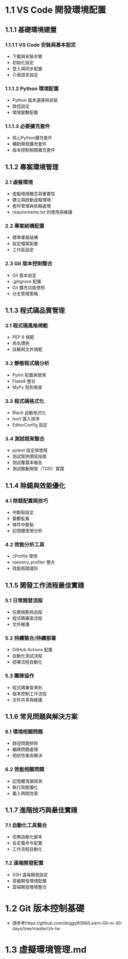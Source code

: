 # 1.1 VS Code 開發環境配置
## 1.1.1 基礎環境建置
### 1.1.1.1 VS Code 安裝與基本設定
- 下載與安裝步驟
- 初始化設定
- 登入與同步配置
- 介面語言設定

### 1.1.1.2 Python 環境配置
- Python 版本選擇與安裝
- 路徑設定
- 環境變數配置

### 1.1.1.3 必要擴充套件
- 核心Python擴充套件
- 輔助開發擴充套件
- 版本控制相關擴充套件

## 1.1.2 專案環境管理
### 2.1 虛擬環境
- 虛擬環境概念與重要性
- 建立與啟動虛擬環境
- 套件管理與依賴處理
- requirements.txt 的使用與維護

### 2.2 專案結構配置
- 標準專案結構
- 設定檔案配置
- 工作區設定

### 2.3 Git 版本控制整合
- Git 基本設定
- .gitignore 配置
- Git 擴充功能使用
- 分支管理策略

## 1.1.3 程式碼品質管理
### 3.1 程式碼風格規範
- PEP 8 規範
- 命名慣例
- 註解與文件規範

### 3.2 靜態程式碼分析
- Pylint 配置與使用
- Flake8 整合
- MyPy 型別檢查

### 3.3 程式碼格式化
- Black 自動格式化
- isort 匯入排序
- EditorConfig 設定

### 3.4 測試框架整合
- pytest 設定與使用
- 測試案例撰寫指南
- 測試覆蓋率報告
- 測試驅動開發（TDD）實踐

## 1.1.4 除錯與效能優化
### 4.1 除錯配置與技巧
- 中斷點設定
- 變數監看
- 條件中斷點
- 記憶體使用分析

### 4.2 效能分析工具
- cProfile 使用
- memory_profiler 整合
- 效能瓶頸識別

## 1.1.5 開發工作流程最佳實踐
### 5.1 日常開發流程
- 任務規劃與追蹤
- 程式碼審查流程
- 文件維護

### 5.2 持續整合/持續部署
- GitHub Actions 配置
- 自動化測試流程
- 部署流程自動化

### 5.3 團隊協作
- 程式碼審查準則
- 版本控制工作流程
- 文件共享與維護

## 1.1.6 常見問題與解決方案
### 6.1 環境相關問題
- 路徑問題排除
- 編碼問題處理
- 相依性衝突解決

### 6.2 效能相關問題
- 記憶體洩漏偵測
- 執行效能優化
- 載入時間改善

## 1.1.7 進階技巧與最佳實踐
### 7.1 自動化工具整合
- 任務自動化腳本
- 自定義命令配置
- 工作流程自動化

### 7.2 遠端開發配置
- SSH 遠端開發設定
- 容器開發環境配置
- 雲端開發環境整合


# 1.2 Git 版本控制基礎
- 請參考https://github.com/doggy8088/Learn-Git-in-30-days/tree/master/zh-tw

# 1.3 虛擬環境管理.md
